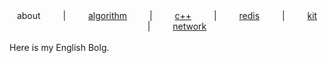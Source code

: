 <div align="center">
 about
&emsp;&emsp; | &emsp;&emsp;
<a href="https://github.com/losophy/algorithm/blob/master/README.md"> algorithm</a>
&emsp;&emsp; | &emsp;&emsp;
<a href="https://github.com/losophy/cc11/blob/master/README.md"> c++</a>
&emsp;&emsp; | &emsp;&emsp;
<a href="https://github.com/losophy/raindrop/blob/master/content/README_redis.md"> redis</a>
 &emsp;&emsp; | &emsp;&emsp;
<a href="https://github.com/losophy/raindrop/blob/master/content/README_kit.md"> kit</a>
 &emsp;&emsp; | &emsp;&emsp;
<a href="https://github.com/losophy/raindrop/blob/master/content/README_network.md"> network</a>
</div> 
<br>

<div>
Here is my English Bolg.

<div>


